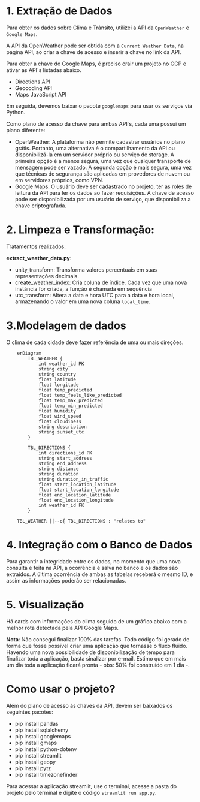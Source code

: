 # 1. Extração de Dados

Para obter os dados sobre Clima e Trânsito, utilizei a API da `OpenWeather` e `Google Maps`. 

A API da OpenWeather pode ser obtida com a `Current Weather Data`, na página API, ao criar a chave de acesso e inserir a chave no link da API. 

Para obter a chave do Google Maps, é preciso crair um projeto no GCP e ativar as API´s listadas abaixo.

- Directions API
- Geocoding API
- Maps JavaScript API

Em seguida, devemos baixar o pacote `googlemaps` para usar os serviços via Python.

Como plano de acesso da chave para ambas API´s, cada uma possui um plano diferente:

- OpenWeather: A plataforma não permite cadastrar usuários no plano grátis. Portanto, uma alternativa é o compartilhamento da API ou disponibilizá-la em um servidor próprio ou serviço de storage. A primeira opção é a menos segura, uma vez que qualquer transporte de mensagem pode ser vazado. A segunda opção é mais segura, uma vez que técnicas de segurança são aplicadas em provedores de nuvem ou em servidores próprios, como VPN.
- Google Maps: O usuário deve ser cadastrado no projeto, ter as roles de leitura da API para ler os dados ao fazer requisições. A chave de acesso pode ser disponibilizada por um usuário de serviço, que disponibiliza a chave criptografada.

# 2. Limpeza e Transformação:

Tratamentos realizados:

**extract_weather_data.py**:  
- unity_transform: Transforma valores percentuais em suas representações decimais.  
- create_weather_index: Cria coluna de índice. Cada vez que uma nova instância for criada, a função é chamada em sequência
- utc_transform: Altera a data e hora UTC para a data e hora local, armazenando o valor em uma nova coluna `local_time`.

# 3.Modelagem de dados

O clima de cada cidade deve fazer referência de uma ou mais direções.

```mermaid
    erDiagram
        TBL_WEATHER {
            int weather_id PK
            string city
            string country
            float latitude
            float longitude
            float temp_predicted
            float temp_feels_like_predicted
            float temp_max_predicted
            float temp_min_predicted
            float humidity
            float wind_speed
            float cloudiness
            string description
            string sunset_utc
        }

        TBL_DIRECTIONS {
            int directions_id PK
            string start_address
            string end_address
            string distance
            string duration
            string duration_in_traffic
            float start_location_latitude
            float start_location_longitude
            float end_location_latitude
            float end_location_longitude
            int weather_id FK
        }

    TBL_WEATHER ||--o{ TBL_DIRECTIONS : "relates to"
```

# 4. Integração com o Banco de Dados

Para garantir a integridade entre os dados, no momento que uma nova consulta é feita na API, a ocorrência é salva no banco e os dados são extraídos. A última ocorrência de ambas as tabelas receberá o mesmo ID, e assim as informações poderão ser relacionadas.

# 5. Visualização

Há cards com informações do clima seguido de um gráfico abaixo com a melhor rota detectada pela API Google Maps.

**Nota**: Não consegui finalizar 100% das tarefas. Todo código foi gerado de forma que fosse possível criar uma aplicação que tornasse o fluxo flúido. Havendo uma nova possibilidade de disponibilização de tempo para finalizar toda a aplicação, basta sinalizar por e-mail. Estimo que em mais um dia toda a aplicação ficará pronta - obs: 50% foi construído em 1 dia -.

# Como usar o projeto?

Além do plano de acesso às chaves da API, devem ser baixados os seguintes pacotes:

- pip install pandas
- pip install sqlalchemy
- pip install googlemaps
- pip install gmaps
- pip install python-dotenv
- pip install streamlit
- pip install geopy
- pip install pytz
- pip install timezonefinder

Para acessar a aplicação streamlit, use o terminal, acesse a pasta do projeto pelo terminal e digite o código `streamlit run app.py`.


